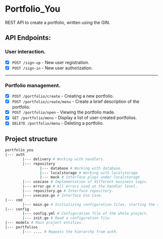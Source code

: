 # Portfolio_You

REST API to create a portfolio, written using the GIN.

## API Endpoints:
### User interaction.
- [x] `POST /sign-up` - New user registration.
- [x] `POST /sign-in` - New user authorization.
---
### Portfolio management.
- [x] `POST /portfolio/create` - Creating a new portfolio.
- [x] `POST /portfolio/create/menu` - Create a brief description of the portfolio.
- [x] `POST /portfolio/open` - Viewing the portfolio made.
- [x] `GET /portfolio/menu` - Display a list of user-created portfolios.
- [x] `DELETE /portfolio/menu` - Deleting a portfolio.

## Project structure

```bash
portfolio_you
|--- auth
        |--- delivery # Working with handlers.
        |--- repository
                |--- database # Working with database.
                |--- localstorage # Working with localstorage.
                |--- mock # Interface plugs under localstorage
        |--- usecase # Implementation of different business logic.
        |--- error.go # All errors used at the handler level.
        |--- repository.go # Interface repository.
        |--- usecase.go # Interface Use Case.
|--- cmd
        |--- main.go # Initializing configuration files, starting the server.
|--- config
        |--- config.yml # Configuration file of the whole project.
        |--- init.go # Read a configuration file.
|--- models # Main project entities.
|--- portfolios
        |--- .... # Repeats the hierarchy from auth.         
```
      
